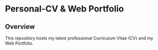 # Personal-CV & Web Portfolio

## Overview
This repository hosts my latest professional Curriculum Vitae (CV) and my Web Portfolio.
